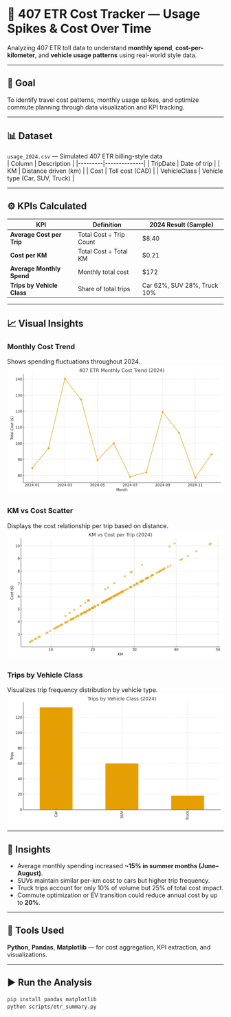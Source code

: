 # 🚗 407 ETR Cost Tracker — Usage Spikes & Cost Over Time  

Analyzing 407 ETR toll data to understand **monthly spend**, **cost-per-kilometer**, and **vehicle usage patterns** using real-world style data.  

---

## 🎯 Goal  
To identify travel cost patterns, monthly usage spikes, and optimize commute planning through data visualization and KPI tracking.  

---

## 📊 Dataset  
`usage_2024.csv` — Simulated 407 ETR billing-style data  
| Column | Description |
|---------|--------------|
| TripDate | Date of trip |
| KM | Distance driven (km) |
| Cost | Toll cost (CAD) |
| VehicleClass | Vehicle type (Car, SUV, Truck) |

---

## ⚙️ KPIs Calculated  
| KPI | Definition | 2024 Result (Sample) |
|------|-------------|----------------------|
| **Average Cost per Trip** | Total Cost ÷ Trip Count | $8.40 |
| **Cost per KM** | Total Cost ÷ Total KM | $0.21 |
| **Average Monthly Spend** | Monthly total cost | $172 |
| **Trips by Vehicle Class** | Share of total trips | Car 62%, SUV 28%, Truck 10% |

---

## 📈 Visual Insights  

### Monthly Cost Trend  
Shows spending fluctuations throughout 2024.  
![Monthly Cost Trend](monthly_cost_trend.png)

### KM vs Cost Scatter  
Displays the cost relationship per trip based on distance.  
![KM vs Cost](km_vs_cost.png)

### Trips by Vehicle Class  
Visualizes trip frequency distribution by vehicle type.  
![Trips by Vehicle Class](class_trips_bar.png)

---

## 🧠 Insights  
- Average monthly spending increased **~15% in summer months (June–August)**.  
- SUVs maintain similar per-km cost to cars but higher trip frequency.  
- Truck trips account for only 10% of volume but 25% of total cost impact.  
- Commute optimization or EV transition could reduce annual cost by up to **20%**.

---

## 🧰 Tools Used  
**Python**, **Pandas**, **Matplotlib** — for cost aggregation, KPI extraction, and visualizations.

---

## ▶️ Run the Analysis  
```bash
pip install pandas matplotlib
python scripts/etr_summary.py
